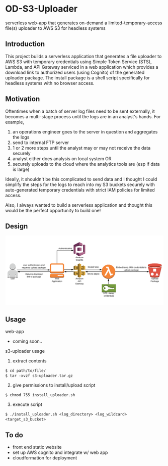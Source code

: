 # OD-S3-Uploader
serverless web-app that generates on-demand a limited-temporary-access file(s) uploader to AWS S3 for headless systems


## Introduction
This project builds a serverless application that generates a file uploader to
AWS S3 with temporary credentials using Simple Token Service (STS), Lambda, and
API Gateway serviced in a web application which provides a download link to
authorized users (using Cognito) of the generated uploader package. The install
package is a shell script specifically for headless systems with no browser access.

## Motivation
Oftentimes when a batch of server log files need to be sent externally, it becomes
a multi-stage process until the logs are in an analyst's hands.
For example,
1. an operations engineer goes to the server in question and aggregates
the logs
2. send to internal FTP server
3. 1 or 2 more steps until the analyst may or may not receive the data securely
4. analyst either does analysis on local system OR
5. securely uploads to the cloud where the analytics tools are (esp if data is large)

Ideally, it shouldn't be this complicated to send data and I thought I could
simplify the steps for the logs to reach into my S3 buckets securely with
auto-generated temporary credentials with strict IAM policies for limited access.

Also, I always wanted to build a serverless application and thought this would
be the perfect opportunity to build one!


## Design
![alt text](/assets/s3-uploader-arch.PNG)


## Usage
web-app
 * coming soon..

s3-uploader usage
 1. extract contents
 ```
 $ cd path/to/file/
 $ tar -xvzf s3-uploader.tar.gz
 ```
 2. give permissions to install/upload script
 ```
 $ chmod 755 install_uploader.sh
 ```
 3. execute script
 ```
 $ ./install_uploader.sh <log_directory> <log_wildcard> <target_s3_bucket>
 ```

## To do
 * front end static website
 * set up AWS cognito and integrate w/ web app
 * cloudformation for deployment
